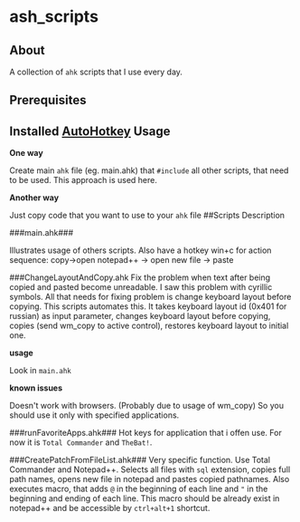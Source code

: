 ash_scripts
===========
About
-----------
A collection of `ahk` scripts that I use every day.

Prerequisites
-----------
Installed [AutoHotkey](http://ahkscript.org/)
Usage
------
**One way**

Create main `ahk` file (eg. main.ahk) that `#include` all other scripts, that need to be used. This approach is used here.

**Another way**

Just copy code that you want to use to your `ahk` file
##Scripts Description

###main.ahk###

Illustrates usage of others scripts. Also have a hotkey win+c for action sequence: copy->open notepad++ -> open new file -> paste

###ChangeLayoutAndCopy.ahk
Fix the problem when text after being copied and pasted become unreadable. I saw this problem with cyrillic symbols. All that needs for fixing problem is change keyboard layout before copying. This scripts automates this. It takes keyboard layout id (0x401 for russian) as input parameter, changes keyboard layout before copying, copies (send wm_copy to active control), restores keyboard layout to initial one.

**usage**

Look in `main.ahk`

**known issues**

Doesn't work with browsers. (Probably due to usage of wm_copy) So you should use it only with specified applications.


###runFavoriteApps.ahk###
Hot keys for application that i offen use. For now it is `Total Commander` and `TheBat!`.

###CreatePatchFromFileList.ahk###
Very specific function. Use Total Commander and Notepad++. Selects all files with `sql` extension, copies full path names, opens new file in notepad and pastes copied pathnames. Also executes macro, that adds `@` in the beginning of each line and `"` in the beginning and ending of each line. This macro should be already exist in notepad++ and be accessible by `ctrl+alt+1` shortcut.




